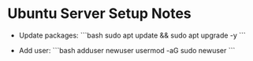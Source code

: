 # Ubuntu Server Setup Notes

- Update packages:
  \`\`\`bash
  sudo apt update && sudo apt upgrade -y
  \`\`\`

- Add user:
  \`\`\`bash
  adduser newuser
  usermod -aG sudo newuser
  \`\`\`
